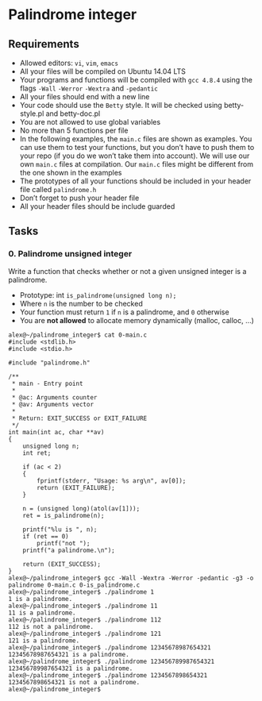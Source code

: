 # Palindrome integer

## Requirements

- Allowed editors: `vi`, `vim`, `emacs`
- All your files will be compiled on Ubuntu 14.04 LTS
- Your programs and functions will be compiled with `gcc 4.8.4` using the flags `-Wall` `-Werror` `-Wextra` and `-pedantic`
- All your files should end with a new line
- Your code should use the `Betty` style. It will be checked using betty-style.pl and betty-doc.pl
- You are not allowed to use global variables
- No more than 5 functions per file
- In the following examples, the `main.c` files are shown as examples. You can use them to test your functions, but you don’t have to push them to your repo (if you do we won’t take them into account). We will use our own `main.c` files at compilation. Our `main.c` files might be different from the one shown in the examples
- The prototypes of all your functions should be included in your header file called `palindrome.h`
- Don’t forget to push your header file
- All your header files should be include guarded

## Tasks

### 0. Palindrome unsigned integer

Write a function that checks whether or not a given unsigned integer is a palindrome.

- Prototype: int `is_palindrome(unsigned long n);`
- Where `n` is the number to be checked
- Your function must return `1` if `n` is a palindrome, and `0` otherwise
- You are **not allowed** to allocate memory dynamically (malloc, calloc, …)

```
alex@~/palindrome_integer$ cat 0-main.c 
#include <stdlib.h>
#include <stdio.h>

#include "palindrome.h"

/**
 * main - Entry point
 *
 * @ac: Arguments counter
 * @av: Arguments vector
 *
 * Return: EXIT_SUCCESS or EXIT_FAILURE
 */
int main(int ac, char **av)
{
    unsigned long n;
    int ret;

    if (ac < 2)
    {
        fprintf(stderr, "Usage: %s arg\n", av[0]);
        return (EXIT_FAILURE);
    }

    n = (unsigned long)(atol(av[1]));
    ret = is_palindrome(n);

    printf("%lu is ", n);
    if (ret == 0)
        printf("not ");
    printf("a palindrome.\n");

    return (EXIT_SUCCESS);
}
alex@~/palindrome_integer$ gcc -Wall -Wextra -Werror -pedantic -g3 -o palindrome 0-main.c 0-is_palindrome.c
alex@~/palindrome_integer$ ./palindrome 1
1 is a palindrome.
alex@~/palindrome_integer$ ./palindrome 11
11 is a palindrome.
alex@~/palindrome_integer$ ./palindrome 112
112 is not a palindrome.
alex@~/palindrome_integer$ ./palindrome 121
121 is a palindrome.
alex@~/palindrome_integer$ ./palindrome 12345678987654321
12345678987654321 is a palindrome.
alex@~/palindrome_integer$ ./palindrome 123456789987654321
123456789987654321 is a palindrome.
alex@~/palindrome_integer$ ./palindrome 1234567898654321
1234567898654321 is not a palindrome.
alex@~/palindrome_integer$
```